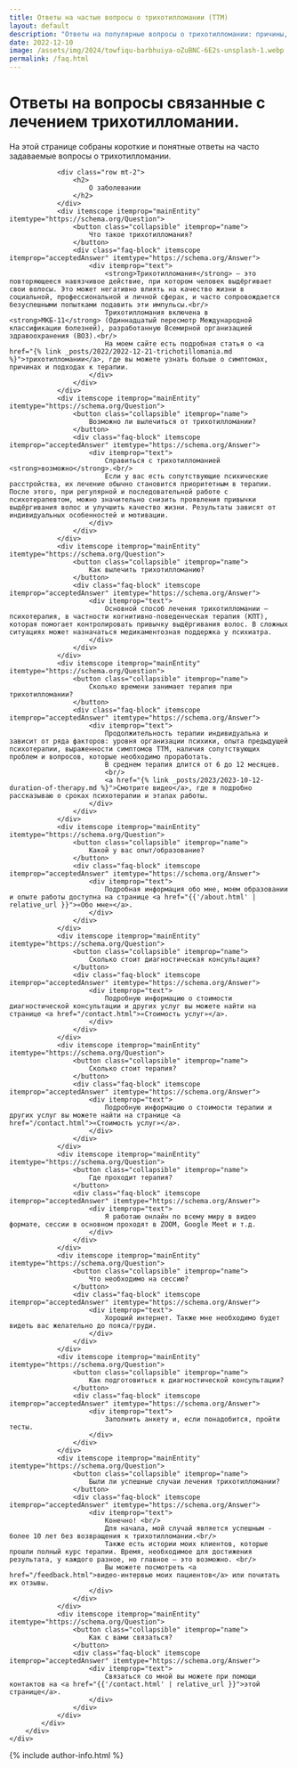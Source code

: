 ```yaml
---
title: Ответы на частые вопросы о трихотилломании (ТТМ)
layout: default
description: "Ответы на популярные вопросы о трихотилломании: причины, симптомы, лечение и советы специалиста. Узнайте ключевую информацию быстро и понятно."
date: 2022-12-10
image: /assets/img/2024/towfiqu-barbhuiya-oZuBNC-6E2s-unsplash-1.webp
permalink: /faq.html
---
```


<script src="{{ '/assets/js/collapse-faq.js' | relative_url }}" async></script>
<div class="container mt-1 mb-5">
    <div class="col-12">
        <div class="row">
            <div class="faq" itemscope itemtype="https://schema.org/FAQPage">
                <div class="row mt-2">
                    <h1 itemprop="name" itemtype="https://schema.org/FAQPage">Ответы на вопросы связанные с лечением трихотилломании.</h1>
                    <p>
                        На этой странице собраны короткие и понятные ответы на часто задаваемые вопросы о трихотилломании.
                    </p>
                </div>

                <div class="row mt-2">
                    <h2>
                        О заболевании
                    </h2>
                </div>
                <div itemscope itemprop="mainEntity" itemtype="https://schema.org/Question">
                    <button class="collapsible" itemprop="name">
                        Что такое трихотилломания?
                    </button>
                    <div class="faq-block" itemscope itemprop="acceptedAnswer" itemtype="https://schema.org/Answer">
                        <div itemprop="text">
                            <strong>Трихотилломания</strong> — это повторяющееся навязчивое действие, при котором человек выдёргивает свои волосы. Это может негативно влиять на качество жизни в социальной, профессиональной и личной сферах, и часто сопровождается безуспешными попытками подавить эти импульсы.<br/>
                            Трихотилломания включена в <strong>МКБ-11</strong> (Одиннадцатый пересмотр Международной классификации болезней), разработанную Всемирной организацией здравоохранения (ВОЗ).<br/>
                            На моем сайте есть подробная статья о <a href="{% link _posts/2022/2022-12-21-trichotillomania.md %}">трихотилломании</a>, где вы можете узнать больше о симптомах, причинах и подходах к терапии.
                        </div>
                    </div>
                </div>
                <div itemscope itemprop="mainEntity" itemtype="https://schema.org/Question">
                    <button class="collapsible" itemprop="name">
                        Возможно ли вылечиться от трихотилломании?
                    </button>
                    <div class="faq-block" itemscope itemprop="acceptedAnswer" itemtype="https://schema.org/Answer">
                        <div itemprop="text">
                            Справиться с трихотилломанией <strong>возможно</strong>.<br/>
                            Если у вас есть сопутствующие психические расстройства, их лечение обычно становится приоритетным в терапии. После этого, при регулярной и последовательной работе с психотерапевтом, можно значительно снизить проявления привычки выдёргивания волос и улучшить качество жизни. Результаты зависят от индивидуальных особенностей и мотивации.
                        </div>
                    </div>
                </div>
                <div itemscope itemprop="mainEntity" itemtype="https://schema.org/Question">
                    <button class="collapsible" itemprop="name">
                        Как вылечить трихотилломанию?
                    </button>
                    <div class="faq-block" itemscope itemprop="acceptedAnswer" itemtype="https://schema.org/Answer">
                        <div itemprop="text">
                            Основной способ лечения трихотилломании – психотерапия, в частности когнитивно-поведенческая терапия (КПТ), которая помогает контролировать привычку выдёргивания волос. В сложных ситуациях может назначаться медикаментозная поддержка у психиатра.
                        </div>
                    </div>
                </div>
                <div itemscope itemprop="mainEntity" itemtype="https://schema.org/Question">
                    <button class="collapsible" itemprop="name">
                        Сколько времени занимает терапия при трихотилломании?
                    </button>
                    <div class="faq-block" itemscope itemprop="acceptedAnswer" itemtype="https://schema.org/Answer">
                        <div itemprop="text">
                            Продолжительность терапии индивидуальна и зависит от ряда факторов: уровня организации психики, опыта предыдущей психотерапии, выраженности симптомов ТТМ, наличия сопутствующих проблем и вопросов, которые необходимо проработать. 
                            В среднем терапия длится от 6 до 12 месяцев. 
                            <br/>
                            <a href="{% link _posts/2023/2023-10-12-duration-of-therapy.md %}">Смотрите видео</a>, где я подробно рассказываю о сроках психотерапии и этапах работы.
                        </div>
                    </div>
                </div>
                <div itemscope itemprop="mainEntity" itemtype="https://schema.org/Question">
                    <button class="collapsible" itemprop="name">
                        Какой у вас опыт/образование?
                    </button>
                    <div class="faq-block" itemscope itemprop="acceptedAnswer" itemtype="https://schema.org/Answer">
                        <div itemprop="text">
                            Подробная информация обо мне, моем образовании и опыте работы доступна на странице <a href="{{'/about.html' | relative_url }}">«Обо мне»</a>.
                        </div>
                    </div>
                </div>
                <div itemscope itemprop="mainEntity" itemtype="https://schema.org/Question">
                    <button class="collapsible" itemprop="name">
                        Сколько стоит диагностическая консультация?
                    </button>
                    <div class="faq-block" itemscope itemprop="acceptedAnswer" itemtype="https://schema.org/Answer">
                        <div itemprop="text">
                            Подробную информацию о стоимости диагностической консультации и других услуг вы можете найти на странице <a href="/contact.html">«Стоимость услуг»</a>.
                        </div>
                    </div>
                </div>
                <div itemscope itemprop="mainEntity" itemtype="https://schema.org/Question">
                    <button class="collapsible" itemprop="name">
                        Сколько стоит терапия?
                    </button>
                    <div class="faq-block" itemscope itemprop="acceptedAnswer" itemtype="https://schema.org/Answer">
                        <div itemprop="text">
                            Подробную информацию о стоимости терапии и других услуг вы можете найти на странице <a href="/contact.html">«Стоимость услуг»</a>.
                        </div>
                    </div>
                </div>
                <div itemscope itemprop="mainEntity" itemtype="https://schema.org/Question">
                    <button class="collapsible" itemprop="name">
                        Где проходит терапия?
                    </button>
                    <div class="faq-block" itemscope itemprop="acceptedAnswer" itemtype="https://schema.org/Answer">
                        <div itemprop="text">
                            Я работаю онлайн по всему миру в видео формате, сессии в основном проходят в ZOOM, Google Meet и т.д.
                        </div>
                    </div>
                </div>
                <div itemscope itemprop="mainEntity" itemtype="https://schema.org/Question">
                    <button class="collapsible" itemprop="name">
                        Что необходимо на сессию?
                    </button>
                    <div class="faq-block" itemscope itemprop="acceptedAnswer" itemtype="https://schema.org/Answer">
                        <div itemprop="text">
                            Хороший интернет. Также мне необходимо будет видеть вас желательно до пояса/груди.
                        </div>
                    </div>
                </div>
                <div itemscope itemprop="mainEntity" itemtype="https://schema.org/Question">
                    <button class="collapsible" itemprop="name">
                        Как подготовиться к диагностической консультации?
                    </button>
                    <div class="faq-block" itemscope itemprop="acceptedAnswer" itemtype="https://schema.org/Answer">
                        <div itemprop="text">
                            Заполнить анкету и, если понадобится, пройти тесты.
                        </div>
                    </div>
                </div>
                <div itemscope itemprop="mainEntity" itemtype="https://schema.org/Question">
                    <button class="collapsible" itemprop="name">
                        Были ли успешные случаи лечения трихотилломании?
                    </button>
                    <div class="faq-block" itemscope itemprop="acceptedAnswer" itemtype="https://schema.org/Answer">
                        <div itemprop="text">
                            Конечно! <br/>
                            Для начала, мой случай является успешным - более 10 лет без возвращения к трихотилломании.<br/>
                            Также есть истории моих клиентов, которые прошли полный курс терапии. Время, необходимое для достижения результата, у каждого разное, но главное — это возможно. <br/>
                            Вы можете посмотреть <a href="/feedback.html">видео-интервью моих пациентов</a> или почитать их отзывы.
                        </div>
                    </div>
                </div>
                <div itemscope itemprop="mainEntity" itemtype="https://schema.org/Question">
                    <button class="collapsible" itemprop="name">
                        Как с вами связаться?
                    </button>
                    <div class="faq-block" itemscope itemprop="acceptedAnswer" itemtype="https://schema.org/Answer">
                        <div itemprop="text">
                            Связаться со мной вы можете при помощи контактов на <a href="{{'/contact.html' | relative_url }}">этой странице</a>.
                        </div>
                    </div>
                </div>
            </div>
        </div>
    </div>

  {% include author-info.html %}
</div>